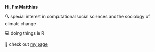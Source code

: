 
**Hi, I'm Matthias**

🔍 special interest in computational social sciences and the sociology of climate change

💻 doing things in R

🔗 check out [my page](https://matthias-br.github.io/)

<!--**matthias-br/matthias-br** is a ✨ _special_ ✨ repository because its `README.md` (this file) appears on your GitHub profile.

Here are some ideas to get you started:

- 🔭 I’m currently working on ...
- 🌱 I’m currently learning ...
- 👯 I’m looking to collaborate on ...
- 🤔 I’m looking for help with ...
- 💬 Ask me about ...
- 📫 How to reach me: ...
- 😄 Pronouns: ...
- ⚡ Fun fact: ...
-->
